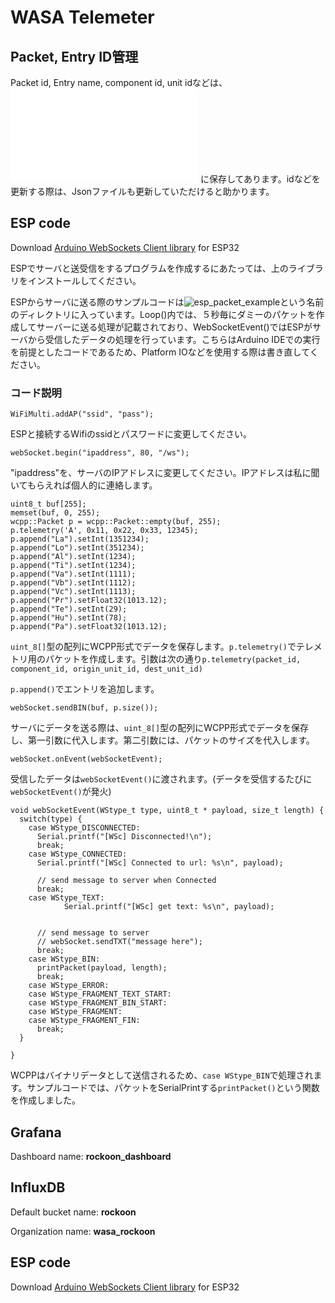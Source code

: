 # WASA Telemeter
## Packet, Entry ID管理
Packet id, Entry name, component id, unit idなどは、![こちらのJsonファイル](./tornado/lib/wcpp/id_name_mapping.json) に保存してあります。idなどを更新する際は、Jsonファイルも更新していただけると助かります。
## ESP code
Download [Arduino WebSockets Client library](https://github.com/Links2004/arduinoWebSockets) for ESP32

ESPでサーバと送受信をするプログラムを作成するにあたっては、上のライブラリをインストールしてください。

ESPからサーバに送る際のサンプルコードは![esp_packet_example](./esp_packet_example/)という名前のディレクトリに入っています。Loop()内では、５秒毎にダミーのパケットを作成してサーバーに送る処理が記載されており、WebSocketEvent()ではESPがサーバから受信したデータの処理を行っています。こちらはArduino IDEでの実行を前提としたコードであるため、Platform IOなどを使用する際は書き直してください。

### コード説明
```
WiFiMulti.addAP("ssid", "pass");
```
ESPと接続するWifiのssidとパスワードに変更してください。


```
webSocket.begin("ipaddress", 80, "/ws");
```
"ipaddress"を、サーバのIPアドレスに変更してください。IPアドレスは私に聞いてもらえれば個人的に連絡します。


```
uint8_t buf[255];
memset(buf, 0, 255);
wcpp::Packet p = wcpp::Packet::empty(buf, 255);
p.telemetry('A', 0x11, 0x22, 0x33, 12345);
p.append("La").setInt(1351234);
p.append("Lo").setInt(351234);
p.append("Al").setInt(1234);
p.append("Ti").setInt(1234);
p.append("Va").setInt(1111);
p.append("Vb").setInt(1112);
p.append("Vc").setInt(1113);
p.append("Pr").setFloat32(1013.12);
p.append("Te").setInt(29);
p.append("Hu").setInt(78);
p.append("Pa").setFloat32(1013.12);
```
`uint_8[]`型の配列にWCPP形式でデータを保存します。`p.telemetry()`でテレメトリ用のパケットを作成します。引数は次の通り`p.telemetry(packet_id, component_id, origin_unit_id, dest_unit_id)`

`p.append()`でエントリを追加します。


```
webSocket.sendBIN(buf, p.size());
```
サーバにデータを送る際は、`uint_8[]`型の配列にWCPP形式でデータを保存し、第一引数に代入します。第二引数には、パケットのサイズを代入します。


```
webSocket.onEvent(webSocketEvent);
```
受信したデータは`webSocketEvent()`に渡されます。(データを受信するたびに`webSocketEvent()`が発火)


```
void webSocketEvent(WStype_t type, uint8_t * payload, size_t length) {
  switch(type) {
    case WStype_DISCONNECTED:
      Serial.printf("[WSc] Disconnected!\n");
      break;
    case WStype_CONNECTED:
      Serial.printf("[WSc] Connected to url: %s\n", payload);

      // send message to server when Connected
      break;
    case WStype_TEXT:
            Serial.printf("[WSc] get text: %s\n", payload);


      // send message to server
      // webSocket.sendTXT("message here");
      break;
    case WStype_BIN:
      printPacket(payload, length);
      break;
    case WStype_ERROR:      
    case WStype_FRAGMENT_TEXT_START:
    case WStype_FRAGMENT_BIN_START:
    case WStype_FRAGMENT:
    case WStype_FRAGMENT_FIN:
      break;
  }

}
```
WCPPはバイナリデータとして送信されるため、`case WStype_BIN`で処理されます。サンプルコードでは、パケットをSerialPrintする`printPacket()`という関数を作成しました。

## Grafana
Dashboard name: **rockoon_dashboard**
## InfluxDB
Default bucket name: **rockoon**

Organization name: **wasa_rockoon**

## ESP code
Download [Arduino WebSockets Client library](https://github.com/Links2004/arduinoWebSockets) for ESP32
